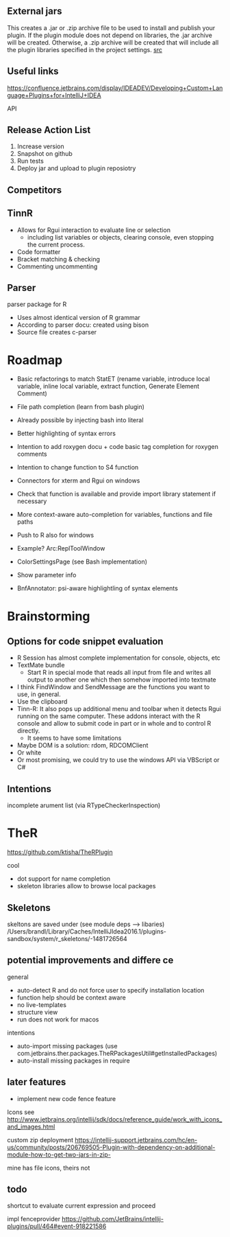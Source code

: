 ## External jars

This creates a .jar or .zip archive file to be used to install and publish your plugin. If the plugin module does not depend on libraries, the .jar archive will be created. Otherwise, a .zip archive will be created that will include all the plugin libraries specified in the project settings. [src](https://confluence.jetbrains.com/display/IDEADEV/Getting+Started+with+Plugin+Development)


## Useful links
https://confluence.jetbrains.com/display/IDEADEV/Developing+Custom+Language+Plugins+for+IntelliJ+IDEA


API

## Release Action List

1. Increase version
2. Snapshot on github
3. Run tests
4. Deploy jar and upload to plugin reposiotry



## Competitors

## TinnR

* Allows for Rgui interaction to evaluate line or selection
    * including list variables or objects, clearing console, even stopping the current process.
* Code formatter
* Bracket matching & checking
* Commenting uncommenting



## Parser

parser package for R
* Uses almost identical version of R grammar
* According to parser docu: created using bison
* Source file creates c-parser

# Roadmap

* Basic refactorings to match StatET (rename variable, introduce local variable, inline local variable,  extract function, Generate Element Comment)


* File path completion (learn from bash plugin)
* Already possible by injecting bash into literal
* Better highlighting of syntax errors
* Intention to add roxygen docu + code basic tag completion for roxygen comments
* Intention to change function to S4 function
* Connectors for xterm and Rgui on windows


* Check that function is available and provide import library statement if necessary
* More context-aware auto-completion for variables, functions and file paths
* Push to R also for windows
* Example? Arc:ReplToolWindow
* ColorSettingsPage (see Bash implementation)
* Show parameter info
* BnfAnnotator: psi-aware highlightling of syntax elements


# Brainstorming


## Options for code snippet evaluation

* R Session has almost complete implementation for console, objects, etc
* TextMate bundle
    * Start R in special mode that reads all input from file and writes all output to another one which then somehow imported into textmate
* I think FindWindow and SendMessage are the functions you want to use, in general.
* Use the clipboard
* Tinn-R: It also pops up additional menu and toolbar when it detects Rgui running on the same computer. These addons interact with the R console and allow to submit code in part or in whole and to control R directly. 
    * It seems to have some limitations
* Maybe DOM is a solution: rdom, RDCOMClient
* Or white 
* Or most promising, we could try to use the windows API via VBScript or C#



## Intentions

incomplete arument list (via RTypeCheckerInspection)


# TheR

https://github.com/ktisha/TheRPlugin


cool
* dot support for name completion
* skeleton libraries allow to browse local packages

## Skeletons

skeltons are saved under  (see module deps --> libaries)
/Users/brandl/Library/Caches/IntelliJIdea2016.1/plugins-sandbox/system/r_skeletons/-1481726564

## potential improvements and differe ce

general
* auto-detect R and do not force user to specify installation location
* function help should be context aware
* no live-templates
* structure view
* run does not work for macos

intentions
* auto-import missing packages (use com.jetbrains.ther.packages.TheRPackagesUtil#getInstalledPackages)
* auto-install missing packages in require


## later features

* implement new code fence feature


Icons see http://www.jetbrains.org/intellij/sdk/docs/reference_guide/work_with_icons_and_images.html

custom zip deployment
https://intellij-support.jetbrains.com/hc/en-us/community/posts/206769505-Plugin-with-dependency-on-additional-module-how-to-get-two-jars-in-zip-

mine has file icons, theirs not


## todo

shortcut to evaluate current expression and proceed


impl fenceprovider
https://github.com/JetBrains/intellij-plugins/pull/464#event-918221586

